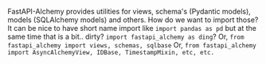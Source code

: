 FastAPI-Alchemy provides utilities for views, schema's (Pydantic models), models (SQLAlchemy models) and others. 
How do we want to import those?
It can be nice to have short name import like `import pandas as pd` but at the same time that is a bit.. dirty? `import fastapi_alchemy as ding`? 
Or, 
`from fastapi_alchemy import views, schemas, sqlbase`
Or,
`from fastapi_alchemy import AsyncAlchemyView, IDBase, TimestampMixin, etc, etc.`
